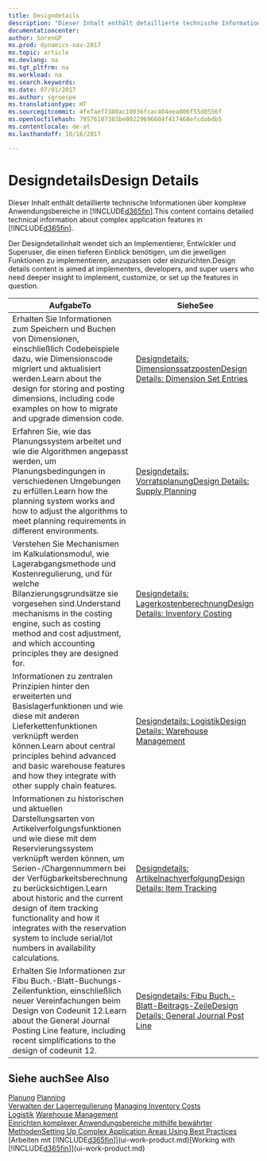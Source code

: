 ```yaml
---
title: Designdetails
description: "Dieser Inhalt enthält detaillierte technische Informationen über komplexe Anwendungsbereiche in [!INCLUDE[d365fin](includes/d365fin_md.md)]."
documentationcenter: 
author: SorenGP
ms.prod: dynamics-nav-2017
ms.topic: article
ms.devlang: na
ms.tgt_pltfrm: na
ms.workload: na
ms.search.keywords: 
ms.date: 07/01/2017
ms.author: sgroespe
ms.translationtype: HT
ms.sourcegitcommit: 4fefaef7380ac10836fcac404eea006f55d8556f
ms.openlocfilehash: 79576107383be00229696604f417468efcdabdb5
ms.contentlocale: de-at
ms.lasthandoff: 10/16/2017

---
```

# <a name="design-details"></a><span data-ttu-id="ae917-103">Designdetails</span><span class="sxs-lookup"><span data-stu-id="ae917-103">Design Details</span></span>
<span data-ttu-id="ae917-104">Dieser Inhalt enthält detaillierte technische Informationen über komplexe Anwendungsbereiche in [!INCLUDE[d365fin](includes/d365fin_md.md)].</span><span class="sxs-lookup"><span data-stu-id="ae917-104">This content contains detailed technical information about complex application features in [!INCLUDE[d365fin](includes/d365fin_md.md)].</span></span>  

 <span data-ttu-id="ae917-105">Der Designdetailinhalt wendet sich an Implementierer, Entwickler und Superuser, die einen tieferen Einblick benötigen, um die jeweiligen Funktionen zu implementieren, anzupassen oder einzurichten.</span><span class="sxs-lookup"><span data-stu-id="ae917-105">Design details content is aimed at implementers, developers, and super users who need deeper insight to implement, customize, or set up the features in question.</span></span>  

|<span data-ttu-id="ae917-106">**Aufgabe**</span><span class="sxs-lookup"><span data-stu-id="ae917-106">**To**</span></span>|<span data-ttu-id="ae917-107">**Siehe**</span><span class="sxs-lookup"><span data-stu-id="ae917-107">**See**</span></span>|  
|------------|-------------|  
|<span data-ttu-id="ae917-108">Erhalten Sie Informationen zum Speichern und Buchen von Dimensionen, einschließlich Codebeispiele dazu, wie Dimensionscode migriert und aktualisiert werden.</span><span class="sxs-lookup"><span data-stu-id="ae917-108">Learn about the design for storing and posting dimensions, including code examples on how to migrate and upgrade dimension code.</span></span>|[<span data-ttu-id="ae917-109">Designdetails: Dimensionssatzposten</span><span class="sxs-lookup"><span data-stu-id="ae917-109">Design Details: Dimension Set Entries</span></span>](design-details-dimension-set-entries.md)|  
|<span data-ttu-id="ae917-110">Erfahren Sie, wie das Planungssystem arbeitet und wie die Algorithmen angepasst werden, um Planungsbedingungen in verschiedenen Umgebungen zu erfüllen.</span><span class="sxs-lookup"><span data-stu-id="ae917-110">Learn how the planning system works and how to adjust the algorithms to meet planning requirements in different environments.</span></span>|[<span data-ttu-id="ae917-111">Designdetails: Vorratsplanung</span><span class="sxs-lookup"><span data-stu-id="ae917-111">Design Details: Supply Planning</span></span>](design-details-supply-planning.md)|  
|<span data-ttu-id="ae917-112">Verstehen Sie Mechanismen im Kalkulationsmodul, wie Lagerabgangsmethode und Kostenregulierung, und für welche Bilanzierungsgrundsätze sie vorgesehen sind.</span><span class="sxs-lookup"><span data-stu-id="ae917-112">Understand mechanisms in the costing engine, such as costing method and cost adjustment, and which accounting principles they are designed for.</span></span>|[<span data-ttu-id="ae917-113">Designdetails: Lagerkostenberechnung</span><span class="sxs-lookup"><span data-stu-id="ae917-113">Design Details: Inventory Costing</span></span>](design-details-inventory-costing.md)|  
|<span data-ttu-id="ae917-114">Informationen zu zentralen Prinzipien hinter den erweiterten und Basislagerfunktionen und wie diese mit anderen Lieferkettenfunktionen verknüpft werden können.</span><span class="sxs-lookup"><span data-stu-id="ae917-114">Learn about central principles behind advanced and basic warehouse features and how they integrate with other supply chain features.</span></span>|[<span data-ttu-id="ae917-115">Designdetails: Logistik</span><span class="sxs-lookup"><span data-stu-id="ae917-115">Design Details: Warehouse Management</span></span>](design-details-warehouse-management.md)|  
|<span data-ttu-id="ae917-116">Informationen zu historischen und aktuellen Darstellungsarten von Artikelverfolgungsfunktionen und wie diese mit dem Reservierungssystem verknüpft werden können, um Serien-/Chargennummern bei der Verfügbarkeitsberechnung zu berücksichtigen.</span><span class="sxs-lookup"><span data-stu-id="ae917-116">Learn about historic and the current design of item tracking functionality and how it integrates with the reservation system to include serial/lot numbers in availability calculations.</span></span>|[<span data-ttu-id="ae917-117">Designdetails: Artikelnachverfolgung</span><span class="sxs-lookup"><span data-stu-id="ae917-117">Design Details: Item Tracking</span></span>](design-details-item-tracking.md)|  
|<span data-ttu-id="ae917-118">Erhalten Sie Informationen zur Fibu Buch.-Blatt-Buchungs-Zeilenfunktion, einschließlich neuer Vereinfachungen beim Design von Codeunit 12.</span><span class="sxs-lookup"><span data-stu-id="ae917-118">Learn about the General Journal Posting Line feature, including recent simplifications to the design of codeunit 12.</span></span>|[<span data-ttu-id="ae917-119">Designdetails: Fibu Buch.-Blatt-Beitrags-Zeile</span><span class="sxs-lookup"><span data-stu-id="ae917-119">Design Details: General Journal Post Line</span></span>](design-details-general-journal-post-line.md)|  

## <a name="see-also"></a><span data-ttu-id="ae917-120">Siehe auch</span><span class="sxs-lookup"><span data-stu-id="ae917-120">See Also</span></span>  
 <span data-ttu-id="ae917-121">[Planung](production-planning.md) </span><span class="sxs-lookup"><span data-stu-id="ae917-121">[Planning](production-planning.md) </span></span>  
 <span data-ttu-id="ae917-122">[Verwalten der Lagerregulierung](finance-manage-inventory-costs.md) </span><span class="sxs-lookup"><span data-stu-id="ae917-122">[Managing Inventory Costs](finance-manage-inventory-costs.md) </span></span>  
 <span data-ttu-id="ae917-123">[Logistik](warehouse-manage-warehouse.md) </span><span class="sxs-lookup"><span data-stu-id="ae917-123">[Warehouse Management](warehouse-manage-warehouse.md) </span></span>  
 [<span data-ttu-id="ae917-124">Einrichten komplexer Anwendungsbereiche mithilfe bewährter Methoden</span><span class="sxs-lookup"><span data-stu-id="ae917-124">Setting Up Complex Application Areas Using Best Practices</span></span>](set-up-complex-application-areas-using-best-practices.md)  
 <span data-ttu-id="ae917-125">[Arbeiten mit [!INCLUDE[d365fin](includes/d365fin_md.md)]](ui-work-product.md)</span><span class="sxs-lookup"><span data-stu-id="ae917-125">[Working with [!INCLUDE[d365fin](includes/d365fin_md.md)]](ui-work-product.md)</span></span>

